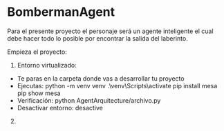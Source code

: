 # BombermanAgent
Para el presente proyecto el personaje será un agente inteligente el cual debe hacer todo lo posible por encontrar la salida del laberinto.

Empieza el proyecto:

1. Entorno virtualizado:
- Te paras en la carpeta donde vas a desarrollar tu proyecto
- Ejecutas:
    python -m venv venv
    .\venv\Scripts\activate
    pip install mesa
    pip show mesa
- Verificación:
    python AgentArquitecture/archivo.py
- Desactivar entorno:
    desactive

2.